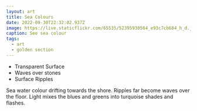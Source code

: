 ```yaml
---
layout: art
title: Sea Colours
date: 2022-09-30T22:32:02.937Z
image: https://live.staticflickr.com/65535/52395930564_e93c7cb684_h_d.jpg
caption: See sea colour
tags:
  - art
  - golden section
---
```

* Transparent Surface
* Waves over stones
* Surface Ripples

Sea water colour drifting towards the shore. Ripples far become waves over the floor. Light mixes the blues and greens into turquoise shades and flashes.